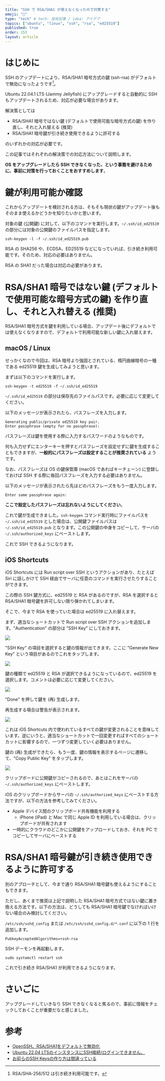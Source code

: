 ```yaml
---
title: "SSH で RSA/SHA1 が使えなくなったので対策する"
emoji: "🔑"
type: "tech" # tech: 技術記事 / idea: アイデア
topics: ["ubuntu", "linux", "ssh", "rsa", "ed25519"]
published: true
order: 153
layout: article
---
```


# はじめに
SSH のアップデートにより、RSA/SHA1 暗号方式の鍵 (ssh-rsa) がデフォルトで無効になったようです[^1]。

[^1]: RSA/SHA-256/512 は引き続き利用可能です。

Ubuntu 22.04.1 LTS (Jammy Jellyfish) にアップグレードすると自動的に SSH もアップデートされるため、対応が必要な場合があります。

解決策としては

* RSA/SHA1 暗号ではない鍵 (デフォルトで使用可能な暗号方式の鍵) を作り直し、それと入れ替える (推奨)
* RSA/SHA1 暗号鍵が引き続き使用できるように許可する

のいずれかの対応が必要です。

この記事ではそれぞれの解決策での対応方法について説明します。

**OS をアップグレードしたら SSH できなくなった、という事態を避けるために、事前に対策を行っておくことをおすすめします**。



# 鍵が利用可能か確認
これからアップデートを検討される方は、そもそも現状の鍵がアップデート後もそのまま使えるかどうかを知りたいかと思います。

対象の鍵 (公開鍵) に対して、以下のコマンドを実行します。`~/.ssh/id_ed25519` の部分には対象の公開鍵のファイルパスを指定します。

```shell:Shell
ssh-keygen -l -f ~/.ssh/id_ed25519.pub
```

RSA の SHA256 や、ECDSA、ED25519 などになっていれば、引き続き利用可能です。そのため、対応の必要はありません。

RSA の SHA1 だった場合は対応の必要があります。



# RSA/SHA1 暗号ではない鍵 (デフォルトで使用可能な暗号方式の鍵) を作り直し、それと入れ替える (推奨)
RSA/SHA1 暗号方式を鍵を利用している場合、アップデート後にデフォルトでは使えなくなりますので、デフォルトで利用可能な新しい鍵に入れ替えます。

## macOS / Linux
せっかくなので今回は、RSA 暗号より強固とされている、楕円曲線暗号の一種である ed25519 鍵を生成してみようと思います。

まずは以下のコマンドを実行します。

```shell:Shell
ssh-keygen -t ed25519 -f ~/.ssh/id_ed25519
```

`~/.ssh/id_ed25519` の部分は保存先のファイルパスです。必要に応じて変更してください。

以下のメッセージが表示されたら、パスフレーズを入力します。

```shell:Shell
Generating public/private ed25519 key pair.
Enter passphrase (empty for no passphrase):
```

パスフレーズは鍵を使用する際に入力するパスワードのようなものです。

何も入力せずにエンターキーを押すとパスフレーズを設定せずに鍵を生成することもできますが、**一般的にパスフレーズは設定することが推奨されている** ようです。

なお、パスフレーズは OS の鍵保管庫 (macOS であればキーチェーン) に登録しておけば SSH する際に毎回パスフレーズを入力する必要はありません。

以下のメッセージが表示されたら先ほどのパスフレーズをもう一度入力します。

```shell:Shell
Enter same passphrase again:
```

**ここで設定したパスフレーズは忘れないようにしてください**。

これで鍵が生成できました。`ssh-keygen` コマンド実行時にファイルパスを `~/.ssh/id_ed25519` とした場合は、公開鍵ファイルパスは `~/.ssh/id_ed25519.pub` となります。この公開鍵の中身をコピーして、サーバの `~/.ssh/authorized_keys` にペーストします。

これで SSH できるようになります。

## iOS Shortcuts
iOS Shortcuts には Run script over SSH というアクションがあり、たとえば Siri に話しかけて SSH 経由でサーバに任意のコマンドを実行させたりすることができます。

この際の SSH 鍵方式に、ed25519 と RSA があるのですが、RSA を選択すると RSA/SHA1 暗号鍵を許可しない限り弾かれてしまいます。

そこで、今まで RSA を使っていた場合は ed25519 に入れ替えます。

まず、適当なショートカットで Run script over SSH アクションを追加します。"Authentication" の部分は "SSH Key" にしておきます。

![](https://raw.githubusercontent.com/noraworld/developers-blog-media-ja/master/ubuntu-22-upgrade/IMG_3507.PNG)

"SSH Key" の項目を選択すると鍵の情報が出てきます。ここに "Generate New Key" という項目があるのでこれをタップします。

![](https://raw.githubusercontent.com/noraworld/developers-blog-media-ja/master/ubuntu-22-upgrade/IMG_3508.PNG)

鍵の種類で ed25519 と RSA が選択できるようになっているので、ed25519 を選択します。コメントは必要に応じて変更してください。

![](https://raw.githubusercontent.com/noraworld/developers-blog-media-ja/master/ubuntu-22-upgrade/IMG_3509.PNG)

"Done" を押して鍵を (再) 生成します。

再生成する場合は警告が表示されます。

![](https://raw.githubusercontent.com/noraworld/developers-blog-media-ja/master/ubuntu-22-upgrade/IMG_3510.PNG)

これは iOS Shortcuts 内で使われているすべての鍵が変更されることを意味しています。逆にいうと、適当なショートカットで一回変更すればすべてのショートカットに影響するので、一つずつ変更していく必要はありません。

鍵の (再) 生成ができたら、もう一度、鍵の情報を表示するページに遷移して、"Copy Public Key" をタップします。

![](https://raw.githubusercontent.com/noraworld/developers-blog-media-ja/master/ubuntu-22-upgrade/IMG_3508.PNG)

クリップボードに公開鍵がコピーされるので、あとはこれをサーバの `~/.ssh/authorized_keys` にペーストします。

iOS のクリップボードからサーバの `~/.ssh/authorized_keys` にペーストする方法ですが、以下の方法を参考してみてください。

* Apple デバイス間のクリップボード共有機能を利用する
    * iPhone (iPad) と Mac で同じ Apple ID を利用している場合は、クリップボードが共有されます
* 一時的にクラウドのどこかに公開鍵をアップロードしておき、それを PC でコピーしてサーバにペーストする



# RSA/SHA1 暗号鍵が引き続き使用できるように許可する
別のアプローチとして、今まで通り RSA/SHA1 暗号鍵も使えるようにすることもできます。

ただし、あくまで推奨は上記で説明した RSA/SHA1 暗号方式ではない鍵に置き換える方法です。以下の方法は、どうしても RSA/SHA1 暗号鍵でなければいけない場合のみ検討してください。

`/etc/ssh/sshd_config` または `/etc/ssh/sshd_config.d/*.conf` に以下の 1 行を追加します。

```conf:/etc/ssh/sshd_config
PubkeyAcceptedAlgorithms=+ssh-rsa
```

SSH デーモンを再起動します。

```shell:Shell
sudo systemctl restart ssh
```

これで引き続き RSA/SHA1 が利用できるようになります。



# さいごに
アップグレードしていきなり SSH できなくなると焦るので、事前に情報をチェックしておくことが重要だなと感じました。



# 参考
* [OpenSSH、RSA/SHA1をデフォルトで無効化](https://news.mynavi.jp/techplus/article/20210831-1960865/)
* [Ubuntu 22.04 LTSのインスタンスにSSH接続/ログインできません。](https://help.arena.ne.jp/hc/ja/articles/5737789875223-Ubuntu-22-04-LTS%E3%81%AE%E3%82%A4%E3%83%B3%E3%82%B9%E3%82%BF%E3%83%B3%E3%82%B9%E3%81%ABSSH%E6%8E%A5%E7%B6%9A-%E3%83%AD%E3%82%B0%E3%82%A4%E3%83%B3%E3%81%A7%E3%81%8D%E3%81%BE%E3%81%9B%E3%82%93-)
* [お前らのSSH Keysの作り方は間違っている](https://qiita.com/suthio/items/2760e4cff0e185fe2db9)
